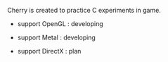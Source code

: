Cherry is created to practice C experiments in game.

- support OpenGL  : developing

- support Metal   : developing

- support DirectX : plan 
